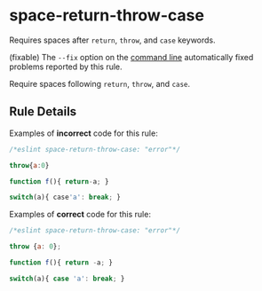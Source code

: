 # space-return-throw-case

Requires spaces after `return`, `throw`, and `case` keywords.

(fixable) The `--fix` option on the [command line](../user-guide/command-line-interface#--fix) automatically fixed problems reported by this rule.

Require spaces following `return`, `throw`, and `case`.

## Rule Details

Examples of **incorrect** code for this rule:

```js
/*eslint space-return-throw-case: "error"*/

throw{a:0}

function f(){ return-a; }

switch(a){ case'a': break; }
```

Examples of **correct** code for this rule:

```js
/*eslint space-return-throw-case: "error"*/

throw {a: 0};

function f(){ return -a; }

switch(a){ case 'a': break; }
```
